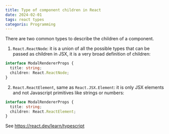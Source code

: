 ```yaml
---
title: Type of component children in React
date: 2024-02-01
tags: react types
categoris: Programming
---
```


There are two common types to describe the children of a component.

1. `React.ReactNode`: it is a union of all the possible types that can be passed as children in JSX, it is a very broad definition of children:

```typescript
interface ModalRendererProps {
  title: string;
  children: React.ReactNode;
}
```

2. `React.ReactElement`, same as `React.JSX.Element`: it is only JSX elements and not Javascript primitives like strings or numbers:

```typescript
interface ModalRendererProps {
  title: string;
  children: React.ReactElement;
}
```

See https://react.dev/learn/typescript
